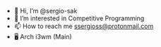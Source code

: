 - 👋 Hi, I’m @sergio-sak
- 👀 I’m interested in Competitive Programming
- 📫 How to reach me ssergioss@protonmail.com
- 🖥️ Arch i3wm (Main)
<!---
sergio-sak/sergio-sak is a ✨ special ✨ repository because its `README.md` (this file) appears on your GitHub profile.
You can click the Preview link to take a look at your changes.
--->
